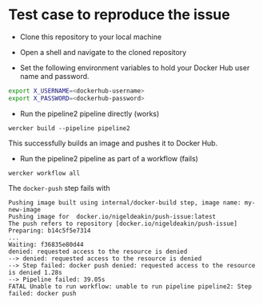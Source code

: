 # Test case to reproduce the issue

* Clone this repository to your local machine

* Open a shell and navigate to the cloned repository

* Set the following environment variables to hold your Docker Hub user name and password. 
``` bash
export X_USERNAME=<dockerhub-username>
export X_PASSWORD=<dockerhub-password>
```
* Run the pipeline2 pipeline directly (works)

```
wercker build --pipeline pipeline2
```

This successfully builds an image and pushes it to Docker Hub.

* Run the pipeline2 pipeline as part of a workflow (fails)

```
wercker workflow all
```

The `docker-push` step fails with

```
Pushing image built using internal/docker-build step, image name: my-new-image
Pushing image for  docker.io/nigeldeakin/push-issue:latest
The push refers to repository [docker.io/nigeldeakin/push-issue]
Preparing: b14c5f5e7314
...
Waiting: f36835e80d44
denied: requested access to the resource is denied
--> denied: requested access to the resource is denied
--> Step failed: docker push denied: requested access to the resource is denied 1.28s
--> Pipeline failed: 39.05s
FATAL Unable to run workflow: unable to run pipeline pipeline2: Step failed: docker push
```
